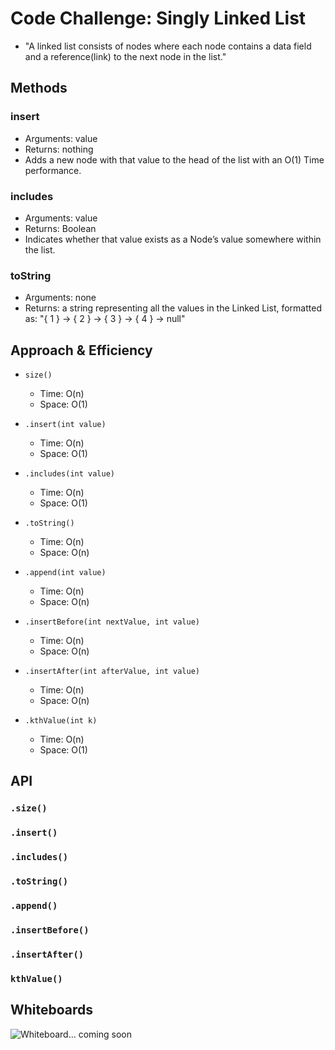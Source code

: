 # Code Challenge: Singly Linked List

- "A linked list consists of nodes where each node contains a data field and a reference(link) to the next node in the list."

## Methods

### insert

- Arguments: value
- Returns: nothing
- Adds a new node with that value to the head of the list with an O(1) Time performance.

### includes

- Arguments: value
- Returns: Boolean
- Indicates whether that value exists as a Node’s value somewhere within the list.

### toString

- Arguments: none
- Returns: a string representing all the values in the Linked List, formatted as: "{ 1 } -> { 2 } -> { 3 } -> { 4 } -> null"

## Approach & Efficiency

- `size()`
  - Time: O(n)
  - Space: O(1)

- `.insert(int value)`
  - Time: O(n)
  - Space: O(1)

- `.includes(int value)`
  - Time: O(n)
  - Space: O(1)

- `.toString()`
  - Time: O(n)
  - Space: O(n)

- `.append(int value)`
  - Time: O(n)
  - Space: O(n)

- `.insertBefore(int nextValue, int value)`
  - Time: O(n)
  - Space: O(n)

- `.insertAfter(int afterValue, int value)`
  - Time: O(n)
  - Space: O(n)

- `.kthValue(int k)`
  - Time: O(n)
  - Space: O(1)

## API

### `.size()`

### `.insert()`

### `.includes()`

### `.toString()`

### `.append()`

### `.insertBefore()`

### `.insertAfter()`

### `kthValue()`

## Whiteboards

![Whiteboard... coming soon](/java/datastructures/lib/src/main/java/assets/linkedList.PNG)
